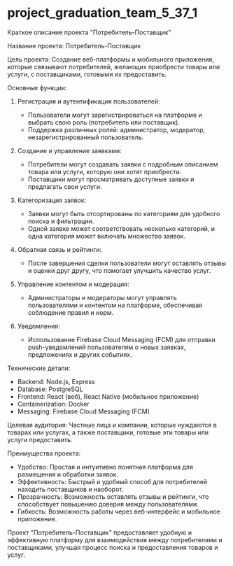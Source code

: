 # project_graduation_team_5_37_1

Краткое описание проекта "Потребитель-Поставщик"

Название проекта: Потребитель-Поставщик

Цель проекта: Создание веб-платформы и мобильного приложения, которые связывают потребителей, желающих приобрести товары или услуги, с поставщиками, готовыми их предоставить.

Основные функции:

1. Регистрация и аутентификация пользователей:
   - Пользователи могут зарегистрироваться на платформе и выбрать свою роль (потребитель или поставщик).
   - Поддержка различных ролей: администратор, модератор, незарегистрированный пользователь.

2. Создание и управление заявками:
   - Потребители могут создавать заявки с подробным описанием товара или услуги, которую они хотят приобрести.
   - Поставщики могут просматривать доступные заявки и предлагать свои услуги.

3. Категоризация заявок:
   - Заявки могут быть отсортированы по категориям для удобного поиска и фильтрации.
   - Одной заявке может соответствовать несколько категорий, и одна категория может включать множество заявок.

4. Обратная связь и рейтинги:
   - После завершения сделки пользователи могут оставлять отзывы и оценки друг другу, что помогает улучшить качество услуг.

5. Управление контентом и модерация:
   - Администраторы и модераторы могут управлять пользователями и контентом на платформе, обеспечивая соблюдение правил и норм.

6. Уведомления:
   - Использование Firebase Cloud Messaging (FCM) для отправки push-уведомлений пользователям о новых заявках, предложениях и других событиях.

Технические детали:

- Backend: Node.js, Express
- Database: PostgreSQL
- Frontend: React (веб), React Native (мобильное приложение)
- Containerization: Docker
- Messaging: Firebase Cloud Messaging (FCM)

Целевая аудитория: Частные лица и компании, которые нуждаются в товарах или услугах, а также поставщики, готовые эти товары или услуги предоставить.

Преимущества проекта:

- Удобство: Простая и интуитивно понятная платформа для размещения и обработки заявок.
- Эффективность: Быстрый и удобный способ для потребителей находить поставщиков и наоборот.
- Прозрачность: Возможность оставлять отзывы и рейтинги, что способствует повышению доверия между пользователями.
- Гибкость: Возможность работы через веб-интерфейс и мобильное приложение.

Проект "Потребитель-Поставщик" предоставляет удобную и эффективную платформу для взаимодействия между потребителями и поставщиками, улучшая процесс поиска и предоставления товаров и услуг.
